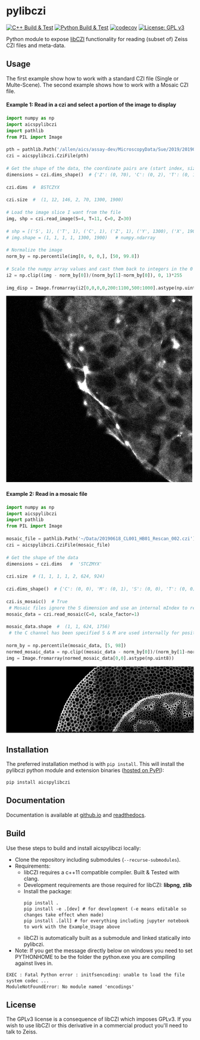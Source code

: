 # pylibczi
[![C++ Build & Test](https://github.com/AllenCellModeling/pylibczi/workflows/C%2B%2B%20Master%20Build/badge.svg)](https://github.com/AllenCellModeling/pylibczi/actions)
[![Python Build & Test](https://github.com/AllenCellModeling/pylibczi/workflows/Python%20Master%20Build/badge.svg)](https://github.com/AllenCellModeling/pylibczi/actions)
[![codecov](https://codecov.io/gh/AllenCellModeling/pylibczi/branch/feature/pybind11/graph/badge.svg)](https://codecov.io/gh/AllenCellModeling/pylibczi)
[![License: GPL v3](https://img.shields.io/badge/License-GPLv3-blue.svg)](https://www.gnu.org/licenses/gpl-3.0)


Python module to expose [libCZI](https://github.com/zeiss-microscopy/libCZI) functionality for reading (subset of) Zeiss CZI files and meta-data.

## Usage

The first example show how to work with a standard CZI file (Single or Multe-Scene). The second example shows how to work with a Mosaic CZI file.

#### Example 1:  Read in a czi and select a portion of the image to display
```python
import numpy as np
import aicspylibczi
import pathlib
from PIL import Image

pth = pathlib.Path('/allen/aics/assay-dev/MicroscopyData/Sue/2019/20190610/20190610_S02-02.czi')
czi = aicspylibczi.CziFile(pth)

# Get the shape of the data, the coordinate pairs are (start index, size)
dimensions = czi.dims_shape()  # {'Z': (0, 70), 'C': (0, 2), 'T': (0, 146), 'S': (0, 12), 'B': (0, 1)}

czi.dims  #  BSTCZYX

czi.size  #  (1, 12, 146, 2, 70, 1300, 1900) 

# Load the image slice I want from the file
img, shp = czi.read_image(S=4, T=11, C=0, Z=30) 

# shp = [('S', 1), ('T', 1), ('C', 1), ('Z', 1), ('Y', 1300), ('X', 1900)]  # List[(Dimension, size), ...]
# img.shape = (1, 1, 1, 1, 1300, 1900)   # numpy.ndarray

# Normalize the image 
norm_by = np.percentile(img[0, 0, 0,], [50, 99.8])

# Scale the numpy array values and cast them back to integers in the 0 to 255 range
i2 = np.clip((img - norm_by[0])/(norm_by[1]-norm_by[0]), 0, 1)*255

img_disp = Image.fromarray(i2[0,0,0,0,200:1100,500:1000].astype(np.uint8))
```
![Colony Image](images/colony.png)

#### Example 2:  Read in a mosaic file 
```python
import numpy as np
import aicspylibczi
import pathlib
from PIL import Image

mosaic_file = pathlib.Path('~/Data/20190618_CL001_HB01_Rescan_002.czi').expanduser()
czi = aicspylibczi.CziFile(mosaic_file)

# Get the shape of the data
dimensions = czi.dims   #  'STCZMYX'

czi.size  # (1, 1, 1, 1, 2, 624, 924)

czi.dims_shape()  # {'C': (0, 0), 'M': (0, 1), 'S': (0, 0), 'T': (0, 0), 'X': (0, 923), 'Y': (0, 623), 'Z': (0, 0)}

czi.is_mosaic()  # True 
 # Mosaic files ignore the S dimension and use an internal mIndex to reconstruct, the scale factor allows one to generate a manageable image
mosaic_data = czi.read_mosaic(C=0, scale_factor=1) 

mosaic_data.shape  #  (1, 1, 624, 1756)
 # the C channel has been specified S & M are used internally for position so this is (T, Z, Y, X)

norm_by = np.percentile(mosaic_data, [5, 98])
normed_mosaic_data = np.clip((mosaic_data - norm_by[0])/(norm_by[1]-norm_by[0]), 0, 1)*255
img = Image.fromarray(normed_mosaic_data[0,0].astype(np.uint8))
```
![Mosaic Image](images/mosaic.png)

## Installation

The preferred installation method is with `pip install`.
This will install the pylibczi python module and extension binaries ([hosted on PyPI](https://pypi.org/project/pylibczi/)):

`
pip install aicspylibczi
`

## Documentation

Documentation is available at 
[github.io](https://allencellmodeling.github.io/pylibczi) and 
[readthedocs](https://aicspylibczi.readthedocs.io/en/latest/index.html). 

## Build

Use these steps to build and install aicspylibczi locally:

* Clone the repository including submodules (`--recurse-submodules`).
* Requirements:
  * libCZI requires a c++11 compatible compiler. Built & Tested with clang.
  * Development requirements are those required for libCZI: **libpng**, **zlib**
  * Install the package:
    ```
    pip install .
    pip install -e .[dev] # for development (-e means editable so changes take effect when made)
    pip install .[all] # for everything including jupyter notebook to work with the Example_Usage above
    ```
  * libCZI is automatically built as a submodule and linked statically into pylibczi.
* Note: If you get the message directly below on windows you need to set PYTHONHOME to be the folder the python.exe you are compiling against lives in.
 ```
EXEC : Fatal Python error : initfsencoding: unable to load the file system codec ... 
ModuleNotFoundError: No module named 'encodings'
``` 



## License

The GPLv3 license is a consequence of libCZI which imposes GPLv3. If you wish to use libCZI or this derivative in
a commercial product you'll need to talk to Zeiss.
